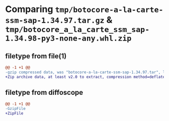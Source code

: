 # Comparing `tmp/botocore-a-la-carte-ssm-sap-1.34.97.tar.gz` & `tmp/botocore_a_la_carte_ssm_sap-1.34.98-py3-none-any.whl.zip`

## filetype from file(1)

```diff
@@ -1 +1 @@
-gzip compressed data, was "botocore-a-la-carte-ssm-sap-1.34.97.tar", last modified: Fri May  3 01:04:57 2024, max compression
+Zip archive data, at least v2.0 to extract, compression method=deflate
```

## filetype from diffoscope

```diff
@@ -1 +1 @@
-GzipFile
+ZipFile
```

